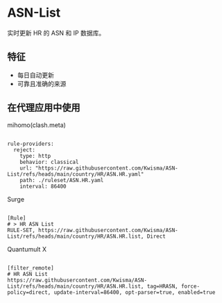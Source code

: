 
# ASN-List

实时更新 HR 的 ASN 和 IP 数据库。

## 特征

- 每日自动更新
- 可靠且准确的来源

## 在代理应用中使用

mihomo(clash.meta)

<pre><code class="language-javascript">
rule-providers:
  reject:
    type: http
    behavior: classical
    url: "https://raw.githubusercontent.com/Kwisma/ASN-List/refs/heads/main/country/HR/ASN.HR.yaml"
    path: ./ruleset/ASN.HR.yaml
    interval: 86400
</code></pre>

Surge

<pre><code class="language-javascript">
[Rule]
# > HR ASN List
RULE-SET, https://raw.githubusercontent.com/Kwisma/ASN-List/refs/heads/main/country/HR/ASN.HR.list, Direct
</code></pre>

Quantumult X

<pre><code class="language-javascript">
[filter_remote]
# HR ASN List
https://raw.githubusercontent.com/Kwisma/ASN-List/refs/heads/main/country/HR/ASN.HR.list, tag=HRASN, force-policy=direct, update-interval=86400, opt-parser=true, enabled=true
</code></pre>
